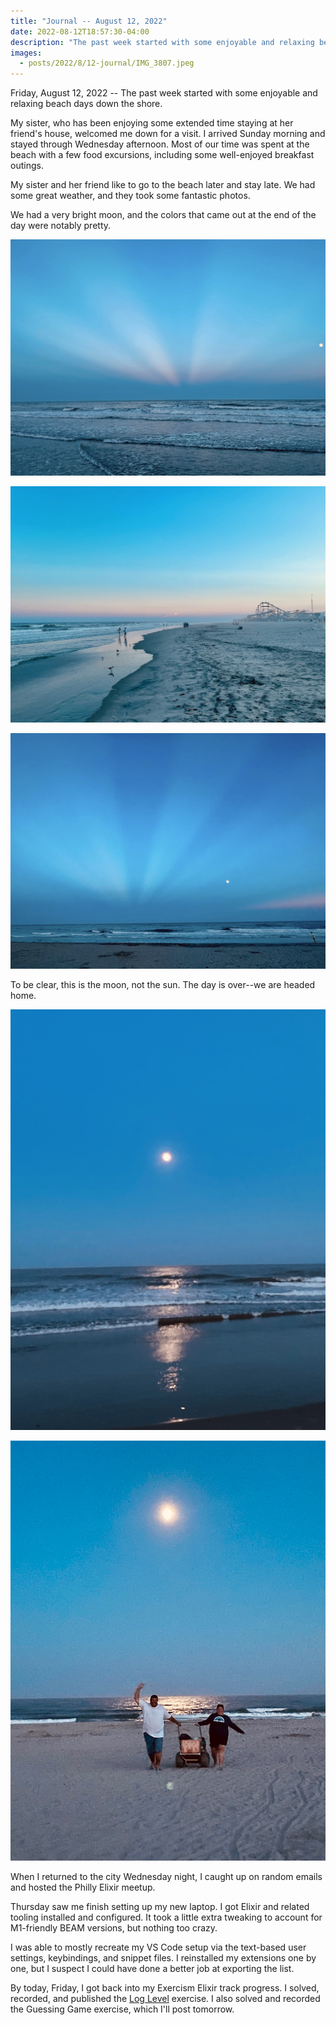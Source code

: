 ```yaml
---
title: "Journal -- August 12, 2022"
date: 2022-08-12T18:57:30-04:00
description: "The past week started with some enjoyable and relaxing beach days down the shore."
images:
  - posts/2022/8/12-journal/IMG_3807.jpeg
---
```


Friday, August 12, 2022 -- The past week started with some enjoyable and relaxing beach days down the shore.

My sister, who has been enjoying some extended time staying at her friend's house, welcomed me down for a visit. I arrived Sunday morning and stayed through Wednesday afternoon. Most of our time was spent at the beach with a few food excursions, including some well-enjoyed breakfast outings.

My sister and her friend like to go to the beach later and stay late. We had some great weather, and they took some fantastic photos.

We had a very bright moon, and the colors that came out at the end of the day were notably pretty.

![](IMG_3805.jpeg)

![](IMG_3807.jpeg)

![](IMG_3808.jpeg)

To be clear, this is the moon, not the sun. The day is over--we are headed home.

![](IMG_3816.jpeg)

![](IMG_3821.jpeg)

When I returned to the city Wednesday night, I caught up on random emails and hosted the Philly Elixir meetup.

Thursday saw me finish setting up my new laptop. I got Elixir and related tooling installed and configured. It took a little extra tweaking to account for M1-friendly BEAM versions, but nothing too crazy.

I was able to mostly recreate my VS Code setup via the text-based user settings, keybindings, and snippet files. I reinstalled my extensions one by one, but I suspect I could have done a better job at exporting the list.

By today, Friday, I got back into my Exercism Elixir track progress. I solved, recorded, and published the [Log Level](https://www.youtube.com/watch?v=2GwBl6qm088) exercise. I also solved and recorded the Guessing Game exercise, which I'll post tomorrow.
